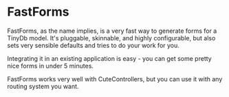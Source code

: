 FastForms
=========

FastForms, as the name implies, is a very fast way to generate forms for a TinyDb model. It's pluggable, skinnable,
and highly configurable, but also sets very sensible defaults and tries to do your work for you.

Integrating it in an existing application is easy - you can get some pretty nice forms in under 5 minutes.

FastForms works very well with CuteControllers, but you can use it with any routing system you want.

